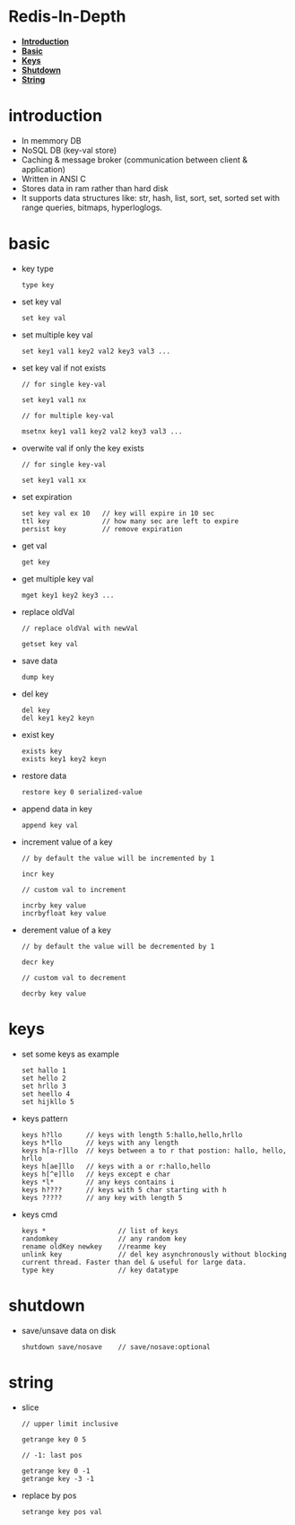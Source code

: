 # Redis-In-Depth

+ [**Introduction**](#introduction)
+ [**Basic**](#basic)
+ [**Keys**](#keys)
+ [**Shutdown**](#shutdown)
+ [**String**](#string)

# introduction

+ In memmory DB
+ NoSQL DB (key-val store)
+ Caching & message broker (communication between client & application)
+ Written in ANSI C
+ Stores data in ram rather than hard disk
+ It supports data structures like: str, hash, list, sort, set, sorted set with range queries, bitmaps, hyperloglogs.

# basic

+ key type
    
    ```text
    type key
    ```

+ set key val

    ```text
    set key val
    ```

+ set multiple key val

    ```text
    set key1 val1 key2 val2 key3 val3 ...
    ```

+ set key val if not exists

    ```text
    // for single key-val

    set key1 val1 nx

    // for multiple key-val

    msetnx key1 val1 key2 val2 key3 val3 ...
    ```

+ overwite val if only the key exists

    ```text
    // for single key-val

    set key1 val1 xx
    ```

+ set expiration

    ```text
    set key val ex 10   // key will expire in 10 sec
    ttl key             // how many sec are left to expire
    persist key         // remove expiration
    ```

+ get val

    ```text
    get key
    ```

+ get multiple key val

    ```text
    mget key1 key2 key3 ...
    ```

+ replace oldVal

    ```text
    // replace oldVal with newVal

    getset key val
    ```

+ save data

    ```text
    dump key
    ```

+ del key

    ```text
    del key
    del key1 key2 keyn
    ```

+ exist key

    ```text
    exists key
    exists key1 key2 keyn
    ```

+ restore data

    ```text
    restore key 0 serialized-value
    ```

+ append data in key

    ```text
    append key val
    ```

+ increment value of a key

    ```text
    // by default the value will be incremented by 1

    incr key

    // custom val to increment

    incrby key value
    incrbyfloat key value
    ```

+ derement value of a key

    ```text
    // by default the value will be decremented by 1

    decr key

    // custom val to decrement

    decrby key value
    ```

# keys

+ set some keys as example

    ```text
    set hallo 1
    set hello 2
    set hrllo 3
    set heello 4
    set hijkllo 5
    ```

+ keys pattern

    ```text
    keys h?llo      // keys with length 5:hallo,hello,hrllo
    keys h*llo      // keys with any length
    keys h[a-r]llo  // keys between a to r that postion: hallo, hello, hrllo
    keys h[ae]llo   // keys with a or r:hallo,hello
    keys h[^e]llo   // keys except e char
    keys *l*        // any keys contains i
    keys h????      // keys with 5 char starting with h
    keys ?????      // any key with length 5
    ```

+ keys cmd

    ```text
    keys *                  // list of keys
    randomkey               // any random key
    rename oldKey newkey    //reanme key  
    unlink key              // del key asynchronously without blocking current thread. Faster than del & useful for large data.  
    type key                // key datatype
    ```

# shutdown

+ save/unsave data on disk

    ```text
    shutdown save/nosave    // save/nosave:optional
    ```

# string

+ slice

    ```text
    // upper limit inclusive

    getrange key 0 5

    // -1: last pos

    getrange key 0 -1
    getrange key -3 -1
    ```

+ replace by pos

    ```text
    setrange key pos val
    ```